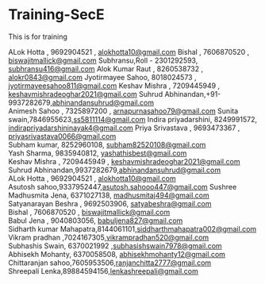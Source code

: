 # Training-SecE
This is for training


ALok Hotta , 9692904521 , alokhotta10@gmail.com
Bishal , 7606870520 , biswajitmallick@gmail.com
Subhransu,Roll - 2301292593, subhransu416@gmail.com
Alok Kumar Raut , 8260538732 , alokr0843@gmail.com
Jyotirmayee Sahoo, 8018024573 , jyotirmayeesahoo811@gmail.com
Keshav Mishra , 7209445949 , keshavmishradeoghar2021@gmail.com
Suhrud Abhinandan,+91-9937282679,abhinandansuhrud@gmail.com </br>
Animesh Sahoo , 7325897200 , arnapurnasahoo79@gmail.com
Sunita swain,7846955623,ss5811114@gmail.com
Indira priyadarshini, 8249991572, indirapriyadarshininayak4@gmail.com
Priya Srivastava , 9693473367 , priyasrivastava0066@gmail.com </br>
Subham kumar, 8252960108, subham82520108@gmail.com</br>
Yash Sharma, 9835940812, yashathisbest@gmail.com </br>
Keshav Mishra , 7209445949 , keshavmishradeoghar2021@gmail.com </br>
Suhrud Abhinandan,9937282679,abhinandansuhrud@gmail.com </br>
ALok Hotta , 9692904521 , alokhotta10@gmail.com<br>
Asutosh sahoo,9337952447,asutosh.sahooo447@gmail.com
Sushree Madhusmita Jena, 6371027138, madhusmitaj494@gmail.com</br>
Satyanarayan Beshra , 9692503906, satyabeshra@gmail.com</br>
Bishal , 7606870520 , biswajitmallick@gmail.com</br>
Babul Jena , 9040803056, babuljena827@gmail.com</br>
Sidharth kumar Mahapatra,8144061101,siddharthmahapatra002@gmail.com</br>
Vikram pradhan ,7024167305,vikrampradhan520@gmail.com</br>
Subhashis Swain, 6370021992 ,subhasishswain7978@gmail.com</br>
Abhisekh Mohanty, 6370058508, abhisekhmohanty12@gmail.com</br>
Chittaranjan sahoo,7605953506,ranjanchitta2777@gmail.com</br>
Shreepali Lenka,89884594156,lenkashreepali@gmail.com</br>


